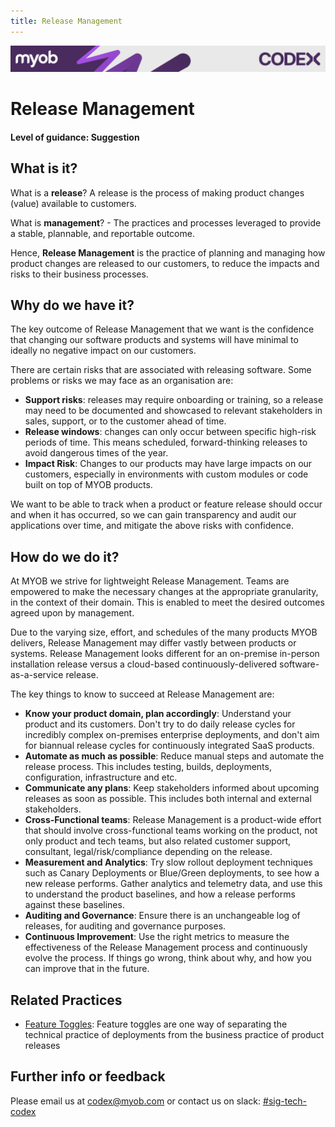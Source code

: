 ```yaml
---
title: Release Management
---
```

<!-- confluence-page-id: 9293923491 -->
![](../assets/BANNER.png)

# Release Management

#### Level of guidance: Suggestion

## What is it?

What is a **release**? A release is the process of making product changes (value) available to customers.

What is **management**? - The practices and processes leveraged to provide a stable, plannable, and reportable outcome.

Hence, **Release Management** is the practice of planning and managing how product changes are released to our customers, to reduce the impacts and risks to their business processes.

## Why do we have it?

The key outcome of Release Management that we want is the confidence that changing our software products and systems will have minimal to ideally no negative impact on our customers.

There are certain risks that are associated with releasing software. Some problems or risks we may face as an organisation are:

- **Support risks**: releases may require onboarding or training, so a release may need to be documented and showcased to relevant stakeholders in sales, support, or to the customer ahead of time.
- **Release windows**: changes can only occur between specific high-risk periods of time. This means scheduled, forward-thinking releases to avoid dangerous times of the year.
- **Impact Risk**: Changes to our products may have large impacts on our customers, especially in environments with custom modules or code built on top of MYOB products.

We want to be able to track when a product or feature release should occur and when it has occurred, so we can gain transparency and audit our applications over time, and mitigate the above risks with confidence.

## How do we do it?

At MYOB we strive for lightweight Release Management. Teams are empowered to make the necessary changes at the appropriate granularity, in the context of their domain. This is enabled to meet the desired outcomes agreed upon by management.

Due to the varying size, effort, and schedules of the many products MYOB delivers, Release Management may differ vastly between products or systems. Release Management looks different for an on-premise in-person installation release versus a cloud-based continuously-delivered software-as-a-service release.

The key things to know to succeed at Release Management are:

- **Know your product domain, plan accordingly**: Understand your product and its customers. Don't try to do daily release cycles for incredibly complex on-premises enterprise deployments, and don't aim for biannual release cycles for continuously integrated SaaS products.
- **Automate as much as possible**: Reduce manual steps and automate the release process. This includes testing, builds, deployments, configuration, infrastructure and etc.
- **Communicate any plans**: Keep stakeholders informed about upcoming releases as soon as possible. This includes both internal and external stakeholders.
- **Cross-Functional teams**: Release Management is a product-wide effort that should involve cross-functional teams working on the product, not only product and tech teams, but also related customer support, consultant, legal/risk/compliance depending on the release.
- **Measurement and Analytics**: Try slow rollout deployment techniques such as Canary Deployments or Blue/Green deployments, to see how a new release performs. Gather analytics and telemetry data, and use this to understand the product baselines, and how a release performs against these baselines.
- **Auditing and Governance**: Ensure there is an unchangeable log of releases, for auditing and governance purposes.
- **Continuous Improvement**: Use the right metrics to measure the effectiveness of the Release Management process and continuously evolve the process. If things go wrong, think about why, and how you can improve that in the future.

## Related Practices

- [Feature Toggles](./feature-toggles.md): Feature toggles are one way of separating the technical practice of deployments from the business practice of product releases

## Further info or feedback

Please email us at <codex@myob.com> or contact us on slack: [#sig-tech-codex](https://myob.slack.com/archives/C02N8ADPGUX)
